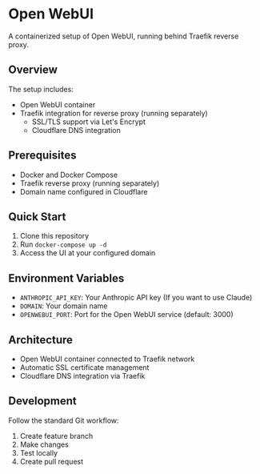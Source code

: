 # Open WebUI

A containerized setup of Open WebUI, running behind Traefik reverse proxy.

## Overview
The setup includes:
- Open WebUI container
- Traefik integration for reverse proxy (running separately)
    - SSL/TLS support via Let's Encrypt
    - Cloudflare DNS integration

## Prerequisites
- Docker and Docker Compose
- Traefik reverse proxy (running separately)
- Domain name configured in Cloudflare

## Quick Start
1. Clone this repository
2. Run `docker-compose up -d`
3. Access the UI at your configured domain

## Environment Variables
- `ANTHROPIC_API_KEY`: Your Anthropic API key (If you want to use Claude)
- `DOMAIN`: Your domain name
- `OPENWEBUI_PORT`: Port for the Open WebUI service (default: 3000)

## Architecture
- Open WebUI container connected to Traefik network
- Automatic SSL certificate management
- Cloudflare DNS integration via Traefik

## Development
Follow the standard Git workflow:
1. Create feature branch
2. Make changes
3. Test locally
4. Create pull request
